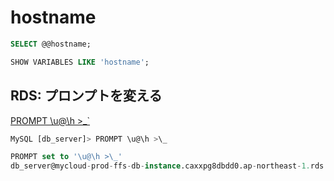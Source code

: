 # hostname

~~~sql
SELECT @@hostname;
~~~~

~~~sql
SHOW VARIABLES LIKE 'hostname';
~~~

## RDS: プロンプトを変える

[PROMPT \u@\h >\_`](mysql.prompt.md)

~~~sql
MySQL [db_server]> PROMPT \u@\h >\_

PROMPT set to '\u@\h >\_'
db_server@mycloud-prod-ffs-db-instance.caxxpg8dbdd0.ap-northeast-1.rds > 
~~~~
